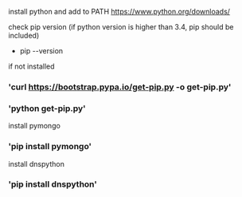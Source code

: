 install python and add to PATH https://www.python.org/downloads/

check pip version (if python version is higher than 3.4, pip should be included)
- pip --version

if not installed
### 'curl https://bootstrap.pypa.io/get-pip.py -o get-pip.py'
### 'python get-pip.py'

install pymongo
### 'pip install pymongo'

install dnspython
### 'pip install dnspython'